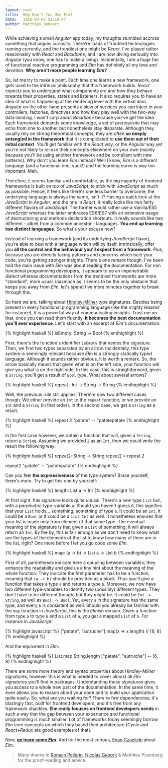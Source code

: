 ```yaml
---
layout: post
title:  Why Don't You Use Elm?
date:   2016-04-07 22:10:47
author: Matthias Benkort
---
```


While achieving a small *Angular* app today, my thoughts stumbled accross something that piques
curiosity. There're loads of frontend technologies running currently, and the trendiest one
might be *React*. I've played rather reasonnably with *React* and *Backbone*, and I am now
diving seriously into *Angular* (you know, one has to make a living). Incidentally, I am a huge
fan of functional reactive programming and *Elm* has definitely all my love and devotion. **Why
aren't more people learning *Elm*?** 

<!--more-->

So, let me try to make a point. Each time one learns a new framework, one gets used to the
intrinsic philosophy that this framework builds. *React* expects you to understand what
components are and how they behave towards their properties, states and listeners. It also
requires you to have an idea of what is happening at the rendering level with the virtual dom.
*Angular* on the other hand presents a slew of services you can inject in your controllers,
factories, directives and how they play well with the two-way data-binding. I won't carp about
*Backbone* because you've get the idea. Each framework demands some knowledge, a set of
prerequisite that may echo from one to another but nonetheless stay disparate. Although they
usually rely on strong theoretical concepts, they are often **so deeply entangled in the
framework** that it is complicated to **use them out of their initial context**. You'll get
familiar with the *React* way, or the *Angular* way yet you're not likely to re-use their
concepts elsewhere on your own (mainly because you'll be using another framework and be
compliant with new patterns). Why don't you learn *Elm* instead? Well I know, *Elm* is a
different language (and a functional one, yuck!) and the learning curve is way too important.
Meh.

Therefore, it seems familiar and comfortable, as the big majority of frontend frameworks is
built on top of *JavaScript*, to stick with *JavaScript* as much as possible. Hence, it feels
like there's one less barrier to overcome; the underlying language is always the same, isn't
it? Having a quick look at the *JavaScript* in *Angular*, and the one in *React*, it really
looks like two fairly different flavors of *JavaScript*. The former would rather use a
Vanilla/ES5 *JavaScript* whereas the latter embraces ES6/ES7 with an extensive usage of
destructuring and methods declaration shortcuts. It really sounds like two different - albeit
from a common ancestor - languages. **You end up learning two distinct languages**. So what's
your excuse now? 

Instead of learning a framework (and its underlying *JavaScript* flavor), you're able to deal
with a language which will by itself, intrinsically, offer you **all the control and the
behaviour you'll expect from a framework**. Plus, because you are directly facing patterns and
concerns which built your code, you're getting stronger insights. There's one remark though.
I've been told the main issue with *Elm* was about reading the documentation.  For non
functional programming developers, it appears to be an impenetrable dialect whereas
documentations from the trendiest frameworks are more "standard", more usual.  Inasmuch as it
seems to be the only obstacle that keeps you away from *Elm*, let's spend five more minutes
together to break through this.

So here we are, talking about [Hindley-Milner][hindleymilner] type signatures.  Besides being
present in every functional programming language (like the mighty *Haskell* for instance), it
is a powerful way of communicating insights. Trust me on that, once you can read them fluently,
**it becomes the best documentation you'll ever experience**. Let's start with an excerpt of
*Elm*'s documentation:

{% highlight haskell %}
isEmpty: String -> Bool
{% endhighlight %}

First, there's the function's identifier `isEmpty` that names the signature. Then, we find two
types separated by an arrow. Incidentally, this type system is seemingly relevant because *Elm*
is a strongly statically typed language. Although it sounds rather obvious, it is worth a
remark. So, the arrow basically means that given what is on the left side, your function will
give you what is on the right side. In this case, this is straightforward, given a `String`,
you'll get a result of `Bool` type. What about several arrows?

{% highlight haskell %}
repeat : Int -> String -> String
{% endhighlight %}

Well, the previous rule still applies. There're now two different cases though. We either
provide an `Int` to the `repeat` function, or we provide an `Int` and a `String` (in that
order). In the second case, we get a `String` as a result.

{% highlight haskell %}
repeat 2 "patate" 
-- "patatepatate
{% endhighlight %}

In the first case however, we obtain a function that will, given a `String`, return a `String`.
Assuming we provided `2` as an `Int`, then we could write the result the following way:

{% highlight haskell %}
repeat2: String -> String
repeat2 = 
    repeat 2

repeat2 "patate"
-- "patatepatate"
{% endhighlight %}

Can you feel **the expressiveness** of the type system? Brace yourself, there's more. Try to get
this one by yourself:

{% highlight haskell %}
length: List a -> Int
{% endhighlight %}

At first sight, this signature looks quite unusal. There's a new type `List` but, with a
*parametric* type-variable `a`. Should you haven't guess it, this signifies that your `List`
holds... something, something of type `a`. It could be an `Int`, it could be a `Bool` or it
could be a `List Int` as well. It nonetheless ensures that your list is made only from element
of that same type. The eventual meaning of the signature is that given a `List` of something,
it will always return an `Int`. By the by, this is fair enough as we don't need to know what
are the types of the elements of the list to know how many of them are in the list, right?  One
more before I let you go code some *Elm*.

{% highlight haskell %}
map: (a -> b) -> List a -> List b
{% endhighlight %}

First of all, parentheses indicate here a coupling between variables; they enhance the
readability and give us a tiny hint about the meaning of the whole function. They indicate the
first parameter has to be a function, meaning that `(a -> b)` should be provided as a block.
Thus you'll give a function that takes a type `a` and returns a type `b`. Moreover, we now have
two different type-variables to identify two (possibly) different types. They don't have to be
different though, but they *might* be. It could be `Int -> String`, as well as `Bool -> Bool`.
Yet, every `a` in the signature has the same type, and every `b` is consistent as well. Should
you already be familiar with the `map` function in *JavaScript*, this is the *Elmish* version.
Given a function from type `a` to type `b` and a `List` of `a`, you get a mapped `List` of `b`.
For instance in *JavaScript*:

{% highlight javascript %}
["patate", "autruche"].map(x => x.length)
// [6, 8]
{% endhighlight %}

And the equivalent in *Elm*:

{% highlight haskell %}
List.map String.length ["patate", "autruche"]
-- [6, 8]
{% endhighlight %}

There are some more theory and syntax properties about *Hindley-Milner* signatures, however
this is what is needed to cover almost all *Elm* signatures you'll find in packages.
Understanding these signatures gives you access to a whole new part of the documentation. In
the same time, it even allows you to reason about your code and to build your application quite
easily. So, what are you waiting for? There're few dependencies, it's blazingly fast, built for
frontend developers, and it's free from any framework shackles. **Elm really focuses on frontend
developers needs** in such a way that the gap between your experience and functional
programming is much smaller. Lot of frameworks today seemingly borrow *Elm* core concepts on
which they based their architecture (*Cycle* and *React*+*Redux* are good examples of that). 

Now, **[go learn some *Elm*][elm]**. And for the most curious, [Evan Czaplicki][evan] about *Elm*.


> Many thanks to [Romain Pellerin][romain], [Nicolas Gaborit][nicolas] & Matthieu Pizenberg for
> the proof-reading and advice.

[elm]: http://elm-lang.org/try
[hindleymilner]: https://en.wikipedia.org/wiki/Hindley%E2%80%93Milner_type_system
[evan]: https://www.youtube.com/watch?v=oYk8CKH7OhE
[romain]: http://blog.romainpellerin.eu/
[nicolas]: http://soreine.github.io/

